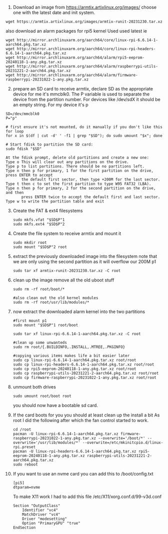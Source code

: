 1) Download an image from https://armtix.artixlinux.org/images/
choose one with the latest date and init system.

```
wget https://armtix.artixlinux.org/images/armtix-runit-20231230.tar.xz
```

also download an alarm packages for rpi5 kernel Used used latest ie

```
wget http://mirror.archlinuxarm.org/aarch64/core/linux-rpi-6.6.14-1-aarch64.pkg.tar.xz
wget http://mirror.archlinuxarm.org/aarch64/core/linux-rpi-headers-6.6.14-1-aarch64.pkg.tar.xz
wget http://mirror.archlinuxarm.org/aarch64/alarm/rpi5-eeprom-20240118-1-any.pkg.tar.xz
wget http://mirror.archlinuxarm.org/aarch64/alarm/raspberrypi-utils-20231221-2-aarch64.pkg.tar.xz
wget http://mirror.archlinuxarm.org/aarch64/alarm/firmware-raspberrypi-20231022-1-any.pkg.tar.xz
```

2) prepare an SD card to receive armtix, declare SD as the appropriate device 
for me it's mmcblk0. The P variable is used to separate the device from the
partition number. For devices like /dev/sdX it should be an empty string.
For my device it's p

```
SD=/dev/mmcblk0
P="p"

# first ensure it's not mounted, do it manually if you don't like this for loop
for x in $(df | cut -d' ' -f1 | grep "$SD"); do sudo umount "$x"; done

# Start fdisk to partition the SD card:
sudo fdisk "$SD"
```
    At the fdisk prompt, delete old partitions and create a new one:
    Type o This will clear out any partitions on the drive.
    Type p to list partitions. There should be no partitions left.
    Type n then p for primary, 1 for the first partition on the drive, press ENTER to accept
           the default first sector, then type +200M for the last sector.
    Type t then c to set the first partition to type W95 FAT32 (LBA).
    Type n then p for primary, 2 for the second partition on the drive, and then
           press ENTER twice to accept the default first and last sector.
    Type w to write the partition table and exit

3)  Create the FAT & ext4 filesystems
    ```
    sudo mkfs.vfat "$SD$P"1
    sudo mkfs.ext4 "$SD$P"2
    ```

4)  Create the file system to receive armtix and mount it

    ```
    sudo mkdir root
    sudo mount "$SD$P"2 root
    ```
6)  extract the previously downloaded image into the filesystem note that
    we are only using the second partition as it will overflow our 200M p1

    ```
    sudo tar xf armtix-runit-20231230.tar.xz -C root
    ```

8)  clean up the image remove all the old uboot stuff

    ```
    sudo rm -rf root/boot/*

    #also clean out the old kernel modules
    sudo rm -rf root/usr/lib/modules/*
    ```

6)  now extract the downloaded alarm kernel into the two partitions

    ```
    #first mount p1
    sudo mount "$SD$P"1 root/boot
    
    sudo tar xf linux-rpi-6.6.14-1-aarch64.pkg.tar.xz -C root

    #clean up some unwanteds 
    sudo rm root/{.BUILDINFO,.INSTALL,.MTREE,.PKGINFO}

    #copying various items makes life a bit easier later
    sudo cp linux-rpi-6.6.14-1-aarch64.pkg.tar.xz root/root
    sudo cp linux-rpi-headers-6.6.14-1-aarch64.pkg.tar.xz root/root
    sudo cp rpi5-eeprom-20240118-1-any.pkg.tar.xz root/root
    sudo cp raspberrypi-utils-20231221-2-aarch64.pkg.tar.xz root/root
    sudo cp firmware-raspberrypi-20231022-1-any.pkg.tar.xz root/root
    ```

8)  unmount both drives

    ```
    sudo umount root/boot root
    ```

    you should now have a bootable sd card.

9)  If the card boots for you you should at least clean up the install a bit
    As root I did the following after which the fan control started to work.

    ```
    cd /root
    pacman -U linux-rpi-6.6.14-1-aarch64.pkg.tar.xz firmware-raspberrypi-20231022-1-any.pkg.tar.xz --overwrite='/boot/*' --overwrite='/usr/lib/modules/*' --overwrite=/etc/mkinitcpio.d/linux-rpi.preset
    pacman -U linux-rpi-headers-6.6.14-1-aarch64.pkg.tar.xz rpi5-eeprom-20240118-1-any.pkg.tar.xz raspberrypi-utils-20231221-2-aarch64.pkg.tar.xz
    sudo reboot
    ```

10)  If you want to use an nvme card you can add this to /boot/config.txt
   
     ```
     [pi5]
     dtparam=nvme
     ```

     To make X11 work I had to add this file /etc/X11/xorg.conf.d/99-v3d.conf 

     ```
     Section "OutputClass"
         Identifier "vc4"
         MatchDriver "vc4"
         Driver "modesetting"
         Option "PrimaryGPU" "true"
     EndSection
     ```

